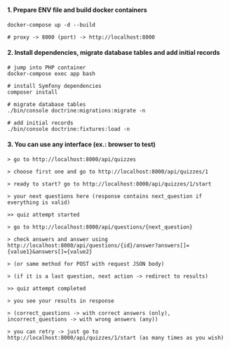 ###

#### 1. Prepare ENV file and build docker containers

```shell
docker-compose up -d --build

# proxy -> 8000 (port) -> http://localhost:8000
```

#### 2. Install dependencies, migrate database tables and add initial records

```shell
# jump into PHP container
docker-compose exec app bash

# install Symfony dependencies
composer install

# migrate database tables
./bin/console doctrine:migrations:migrate -n

# add initial records
./bin/console doctrine:fixtures:load -n
```

#### 3. You can use any interface (ex.: browser to test)

```shell
> go to http://localhost:8000/api/quizzes

> choose first one and go to http://localhost:8000/api/quizzes/1

> ready to start? go to http://localhost:8000/api/quizzes/1/start

> your next questions here (response contains next_question if everything is valid)

>> quiz attempt started

> go to http://localhost:8000/api/questions/{next_question}

> check answers and answer using http://localhost:8000/api/questions/{id}/answer?answers[]={value1}&answers[]={value2}

> (or same method for POST with request JSON body)

> (if it is a last question, next action -> redirect to results)

>> quiz attempt completed

> you see your results in response 

> (correct_questions -> with correct answers (only), incorrect_questions -> with wrong answers (any))

> you can retry -> just go to http://localhost:8000/api/quizzes/1/start (as many times as you wish)
```